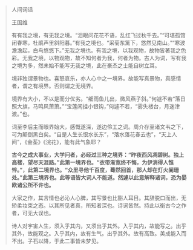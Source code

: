 > 人间词话
>
> 王国维
>
> 有有我之境，有无我之境。“泪眼问花花不语，乱红飞过秋千去。”“可堪孤馆闭春寒，杜鹃声里斜阳暮。”有我之境也。“采菊东篱下，悠然见南山。”“寒波澹澹起，白鸟悠悠下。”无我之境也。有我之境，以我观物，故物皆著我之色彩。无我之境，以物观物，故不知何者为我，何者为物。古人为词，写有我之境为多，然未始不能写无我之境，此在豪杰之士能自树立耳。
>
> 境非独谓景物也。喜怒哀乐，亦人心中之一境界。故能写真景物，真感情者，谓之有境界。否则谓之无境界。
>
> 境界有大小，不以是而分优劣。“细雨鱼儿出，微风燕子斜。”何遽不若“落日照大旗，马鸣风萧萧。”“宝莲闲挂小银钩，”何遽不若，“雾失楼台，月迷津渡。”也。
>
> 词至李后主而眼界始大，感慨遂深，遂边伶工之词。周介存至诸文韦之下，可为颠倒黑白矣。“自是人生长恨水长东”，“落水落花春去也”，“天上人间”，《金荃》《浣花》，能有此气象耶？
>
> **古今之成大事业，大学问者，必经过三种之境界：“昨夜西风凋碧树。独上高楼，望尽天涯路。”此第一境界也。“衣带渐宽终不悔，为伊消得人憔悴。”，此第二境界也。“众里寻他千百度，蓦然回首，那人却在灯火阑珊处。”此第三境界也。此等语皆大词人不能道。然遽以此意解释诸词，恐为晏欧诸公所不许也。**
>
> 大家之作，其言情也必沁人心脾，其写景也比豁人耳目。其辞脱口而出，无矫柔妆束之态。以其所见者真，所知者深也。诗词皆然。持此以衡古今之作者，可无大误也。
>
> 诗人对宇宙人生，须入乎其内，又须出乎其外。入乎其内，故能写之。出乎其外，故能观之。入乎其内，故有生气。出乎其外。故有高致。美成能入而不出。子石以降，于此二事皆未梦见。
